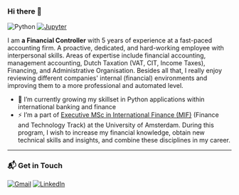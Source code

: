 ### Hi there 👋

![Python](https://img.shields.io/badge/-Python-000?&logo=python)
[![Jupyter](https://img.shields.io/badge/-Jupyter-000?&logo=Jupyter&logoColor=ddc508)](https://github.com/adamalston?tab=repositories&q=&type=&language=Jupyter)

I am **a Financial Controller** with 5 years of experience at a fast-paced accounting firm. A proactive, dedicated, and hard-working employee with  interpersonal skills. Areas of expertise include financial accounting, management accounting, Dutch Taxation (VAT, CIT, Income Taxes), Financing, and Administrative Organisation. Besides all that, I really enjoy reviewing different companies' internal (financial) environments and improving them to a more professional and automated level. 


- 🔭 I’m currently growing my skillset in Python applications within international banking and finance
- ⚡ I’m a part of [Executive MSc in International Finance (MIF)](https://abs.uva.nl/content/executive-master/master-in-international-finance-mif/master-in-international-finance.html?cb&cb) (Finance and Technology Track) at the University of Amsterdam. During this program, I wish to increase my financial knowledge, obtain new technical skills and insights, and combine these disciplines in my career. 
---

### 📬 Get in Touch

[![Gmail](https://img.shields.io/badge/-Gmail-000?&logo=Gmail)](mailto:s-dekker@outlook.com)
[![LinkedIn](https://img.shields.io/badge/-LinkedIn-000?&logo=LinkedIn)](https://www.linkedin.com/in/sebastiaan-dekker/)

<!--
**Sebastiaan-Dekker/Sebastiaan-Dekker** is a ✨ _special_ ✨ repository because its `README.md` (this file) appears on your GitHub profile.

Here are some ideas to get you started:

- 🔭 I’m currently working on ...
- 🌱 I’m currently learning ...
- 👯 I’m looking to collaborate on ...
- 🤔 I’m looking for help with ...
- 💬 Ask me about ...
- 📫 How to reach me: ...
- 😄 Pronouns: ...
- ⚡ Fun fact: ...
-->
